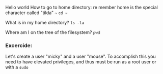 Hello world
How to go to home directory: re member home is the special character called "tilda" `~`
`cd ~`

What is in my home directory?
`ls -la`

Where am I on the tree of the filesystem? 
`pwd`

### Excercide:
Let's create a user "micky" and a user "mouse". 
To accomplish this you need to have elevated privileges, and thus must be run as a root user or with a `sudo`
